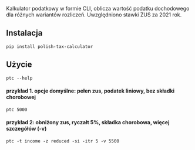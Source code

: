 Kalkulator podatkowy w formie CLI, oblicza wartość podatku dochodowego dla różnych wariantów rozliczeń.
Uwzględniono stawki ZUS za 2021 rok.


## Instalacja

```shell
pip install polish-tax-calculator
```

## Użycie

```shell
ptc --help
```

#### przykład 1. opcje domyślne: pełen zus, podatek liniowy, bez składki chorobowej
```shell
ptc 5000 
```

#### przykład 2: obniżony zus, ryczałt 5%, składka chorobowa, więcej szczegółów (-v)
```shell
ptc -t income -z reduced -si -itr 5 -v 5500 
```
